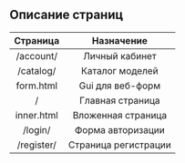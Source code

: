 ## Описание страниц

|  Страница  |  Назначение           |
|:----------:|:---------------------:|
| /account/  | Личный кабинет        |
| /catalog/  | Каталог моделей       |
| form.html  | Gui для веб-форм      |
|     /      | Главная страница      |
| inner.html | Вложенная страница    |
|  /login/   | Форма авторизации     |
| /register/ | Страница регистрации  |
